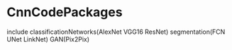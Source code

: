 # CnnCodePackages
include classificationNetworks(AlexNet VGG16 ResNet) segmentation(FCN UNet LinkNet) GAN(Pix2Pix) 
